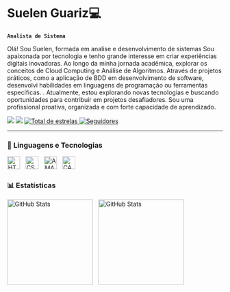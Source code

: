 # Suelen Guariz💻
**`Analista de Sistema`**

Olá! Sou Suelen, formada em analise e desenvolvimento de sistemas Sou apaixonada por tecnologia e tenho grande interesse em criar experiências digitais inovadoras. Ao longo da minha jornada acadêmica, explorar os conceitos de Cloud Computing e Análise de Algoritmos. Através de projetos práticos, como a aplicação de BDD em desenvolvimento de software, desenvolvi habilidades em linguagens de programação ou ferramentas específicas. . Atualmente, estou explorando novas tecnologias e buscando oportunidades para contribuir em projetos desafiadores. Sou uma profissional proativa, organizada e com forte capacidade de aprendizado.

<p 

<a href="https://www.linkedin.com/in/suelen-guariz/" target="_blank"><img src="https://img.shields.io/badge/-LinkedIn-%230077B5?style=for-the-badge&logo=linkedin&logoColor=white" target="_blank"></a> 
  <a href = "mailto:suelenguariz@gmail.com"><img src="https://img.shields.io/badge/-Gmail-%23333?style=for-the-badge&logo=gmail&logoColor=red" target="_blank"></a>
<a href="https://github.com/suelenguariz?tab=repositories&sort=stargazers">
        <img 
            alt="Total de estrelas" 
            title="Total de estrelas GitHub" 
            src="https://custom-icon-badges.demolab.com/github/stars/suelenguariz?color=55960c&style=for-the-badge&labelColor=488207&logo=star&label=estrelas"
        />
    </a>
    <a href="https://github.com/suelenguariz?tab=followers">
        <img 
            alt="Seguidores" 
            title="Me siga no GitHub" 
            src="https://custom-icon-badges.demolab.com/github/followers/suelenguariz?color=236ad3&labelColor=1155ba&style=for-the-badge&logo=github&label=Seguidores&logoColor=white"
        />
    </a>
</p>

---
### 🤖 Linguagens e Tecnologias


<img 
    align="left" 
    alt="HTML"
    title="HTML" 
    width="30px" 
    style="padding-right: 10px;" 
    src="https://cdn.jsdelivr.net/gh/devicons/devicon@latest/icons/html5/html5-original.svg" 
/>

<img 
    align="left" 
    alt="CSS" 
    title="CSS"
    width="30px" 
    style="padding-right: 10px;" 
    src="https://cdn.jsdelivr.net/gh/devicons/devicon@latest/icons/css3/css3-original.svg" 
/>

  <img 
     align="left" 
    alt="AMAZON" 
    title="AMAZON"
    width="30px" 
    style="padding-right: 10px;"
    src="https://cdn.jsdelivr.net/gh/devicons/devicon@latest/icons/amazonwebservices/amazonwebservices-original-wordmark.svg"
    />
          
   <img 
     align="left" 
    alt="CANVA" 
    title="CANVA"
    width="30px" 
    style="padding-right: 10px;"
     src="https://cdn.jsdelivr.net/gh/devicons/devicon@latest/icons/canva/canva-original.svg" 
     />

  <br/>
  <br/>

### 📊 Estatísticas

<p>
  <img 
    align="left" 
    alt="GitHub Stats" 
    height="200" 
    style="padding-right: 10px;" 
    src="https://github-readme-stats.vercel.app/api?username=suelenguariz&show_icons=true&theme=tokyonight&include_all_commits=true&locale=pt-br" 
  />

<img 
      align="left" 
      alt="GitHub Stats" 
      height="200" 
        style="padding-right: 10px;"
      src="https://github-readme-stats.vercel.app/api/top-langs/?username=suelenguariz&theme=tokyonight&layout=compact&custom_title=Tecnologias&langs_count=4" 
  />

</p>


          

